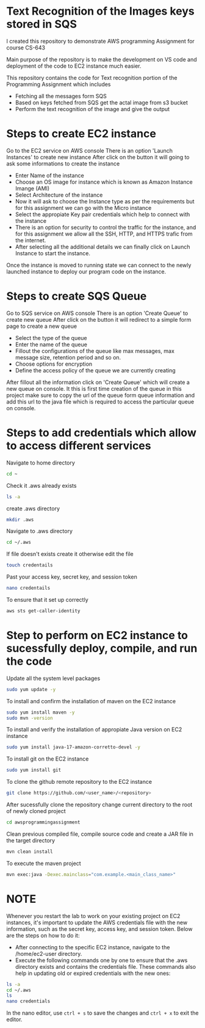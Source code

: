 # Text Recognition of the Images keys stored in SQS
I created this repository to demonstrate AWS programming Assignment for course CS-643

Main purpose of the repository is to make the development on VS code and deployment of the code to EC2 instance much easier.

This repository contains the code for Text recognition portion of the Programming Assignment which includes
- Fetching all the messages form SQS
- Based on keys fetched from SQS get the actal image from s3 bucket
- Perform the text recognition of the image and give the output

# Steps to create EC2 instance
Go to the EC2 service on AWS console
There is an option 'Launch Instances' to create new instance
After click on the button it will going to ask some informations to create the instance
- Enter Name of the instance
- Choose an OS image for instance which is known as Amazon Instance Imange (AMI)
- Select Architecture of the instance
- Now it will ask to choose the Instance type as per the requirements but for this assignment we can go with the Micro instance
- Select the appropiate Key pair credentials which help to connect with the instance
- There is an option for security to control the traffic for the instance, and for this assignment we allow all the SSH, HTTP, and HTTPS trafic from the internet.
- After selecting all the additional details we can finally click on Launch Instance to start the instance.

Once the instance is moved to running state we can connect to the newly launched instance to deploy our program code on the instance.

# Steps to create SQS Queue
Go to SQS service on AWS console
There is an option 'Create Queue' to create new queue
After click on the button it will redirect to a simple form page to create a new queue
- Select the type of the queue
- Enter the name of the queue
- Fillout the configurations of the queue like max messages, max message size, retention period and so on.
- Choose options for encryption
- Define the access policy of the queue we are currently creating

After fillout all the information click on 'Create Queue' which will create a new queue on console. 
It this is first time creation of the queue in this project make sure to copy the url of the queue form queue information and add this url to the java file which is required to access the particular queue on console.

# Steps to add credentials which allow to access different services 
Navigate to home directory
``` bash
cd ~    
```
Check it .aws already exists
``` bash
ls -a   
```
create .aws directory
``` bash
mkdir .aws     
```
Navigate to .aws directory
``` bash
cd ~/.aws      
```
If file doesn't exists create it otherwise edit the file
``` bash
touch credentails     
```
Past your access key, secret key, and session token
``` bash
nano credentails      
```
To ensure that it set up correctly
``` bash
aws sts get-caller-identity     
```

# Step to perform on EC2 instance to sucessfully deploy, compile, and run the code
Update all the system level packages
```bash
sudo yum update -y
```

To install and confirm the installation of maven on the EC2 instance
```bash
sudo yum install maven -y
sudo mvn -version
```

To install and verify the installation of appropiate Java version on EC2 instance
```bash
sudo yum install java-17-amazon-corretto-devel -y
```

To install git on the EC2 instance
```bash
sudo yum install git 
```

To clone the github remote repository to the EC2 instance
```bash
git clone https://github.com/<user_name>/<repository>
```

After sucessfully clone the repository change current directory to the root of newly cloned project
```bash
cd awsprogrammingassignment
```

Clean previous compiled file, compile source code and create a JAR file in the target directory
```bash
mvn clean install
```

To execute the maven project
```bash
mvn exec:java -Dexec.mainclass="com.example.<main_class_name>"
```

# NOTE
Whenever you restart the lab to work on your existing project on EC2 instances, it's important to update the AWS credentials file with the new information, such as the secret key, access key, and session token. Below are the steps on how to do it:

- After connecting to the specific EC2 instance, navigate to the /home/ec2-user directory.
- Execute the following commands one by one to ensure that the .aws directory exists and contains the credentials file. These commands also help in updating old or expired credentials with the new ones:

```sh
ls -a
cd ~/.aws
ls
nano credentials
```

In the nano editor, use `ctrl + s` to save the changes and `ctrl + x` to exit the editor.